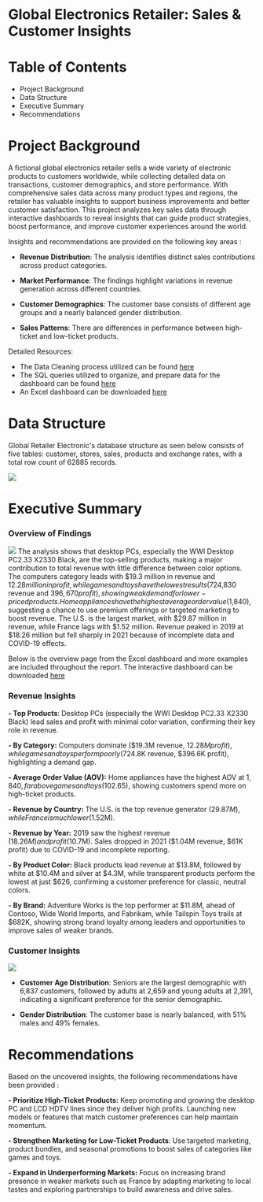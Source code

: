 # Global Electronics Retailer: Sales & Customer Insights

# Table of Contents
* Project Background
* Data Structure
* Executive Summary
* Recommendations

# Project Background 
A fictional global electronics retailer sells a wide variety of electronic products to customers worldwide, while collecting detailed data on transactions, customer demographics, and store performance. With comprehensive sales data across many product types and regions, the retailer has valuable insights to support business improvements and better customer satisfaction. This project analyzes key sales data through interactive dashboards to reveal insights that can guide product strategies, boost performance, and improve customer experiences around the world.

Insights and recommendations are provided on the following key areas : 
- **Revenue Distribution**: The analysis identifies distinct sales contributions across product categories.

- **Market Performance**: The findings highlight variations in revenue generation across different countries.

- **Customer Demographics**: The customer base consists of different age groups and a nearly balanced gender distribution.

- **Sales Patterns**: There are differences in performance between high-ticket and low-ticket products.

Detailed Resources: 

- The Data Cleaning process utilized can be found [here](https://github.com/David-Tu-Nguyen/Excel-Projects/tree/main/Global-Electronics-Retailer/Python%20-%20Cleaned%20Datasets)
- The SQL queries utilized to organize, and prepare data for the dashboard can be found [here](https://github.com/David-Tu-Nguyen/Excel-Projects/blob/main/Global-Electronics-Retailer/SQL%20-%20Analysis/Global_Electronics_Retailer.md)
- An Excel dashboard can be downloaded [here](https://github.com/David-Tu-Nguyen/Excel-Projects/blob/main/Global-Electronics-Retailer/Global%20Electronic%20Retailer%20Dashboard%20Excel.xlsx)

# Data Structure

Global Retailer Electronic's database structure as seen below consists of five tables: customer, stores, sales, products and exchange rates, with a total row count of 62885 records.

![](https://i.imgur.com/eXGRJqB.png)

# Executive Summary 

### Overview of Findings 
![](https://i.imgur.com/WsBGTxw.png)
The analysis shows that desktop PCs, especially the WWI Desktop PC2.33 X2330 Black, are the top-selling products, making a major contribution to total revenue with little difference between color options. The computers category leads with $19.3 million in revenue and $12.28 million in profit, while games and toys have the lowest results ($724,830 revenue and $396,670 profit), showing weak demand for lower-priced products. Home appliances have the highest average order value ($1,840), suggesting a chance to use premium offerings or targeted marketing to boost revenue. The U.S. is the largest market, with $29.87 million in revenue, while France lags with $1.52 million. Revenue peaked in 2019 at $18.26 million but fell sharply in 2021 because of incomplete data and COVID-19 effects.

Below is the overview page from the Excel dashboard and more examples are included throughout the report. The interactive dashboard can be downloaded [here](https://github.com/David-Tu-Nguyen/Excel-Projects/blob/main/Global-Electronics-Retailer/Global%20Electronic%20Retailer%20Dashboard%20Excel.xlsx)
### Revenue Insights

**- Top Products**: Desktop PCs (especially the WWI Desktop PC2.33 X2330 Black) lead sales and profit with minimal color variation, confirming their key role in revenue.

**- By Category:** Computers dominate ($19.3M revenue, $12.28M profit), while games and toys perform poorly ($724.8K revenue, $396.6K profit), highlighting a demand gap.

**- Average Order Value (AOV):** Home appliances have the highest AOV at $1,840, far above games and toys ($102.65), showing customers spend more on high-ticket products.

**- Revenue by Country:** The U.S. is the top revenue generator ($29.87M), while France is much lower ($1.52M).

**- Revenue by Year:** 2019 saw the highest revenue ($18.26M) and profit ($10.7M). Sales dropped in 2021 ($1.04M revenue, $61K profit) due to COVID-19 and incomplete reporting.

**- By Product Color:** Black products lead revenue at $13.8M, followed by white at $10.4M and silver at $4.3M, while transparent products perform the lowest at just $626, confirming a customer preference for classic, neutral colors.

**- By Brand:** Adventure Works is the top performer at $11.8M, ahead of Contoso, Wide World Imports, and Fabrikam, while Tailspin Toys trails at $682K, showing strong brand loyalty among leaders and opportunities to improve sales of weaker brands.

### Customer Insights
![](https://i.imgur.com/S3IoZQ0.png)
- **Customer Age Distribution**: Seniors are the largest demographic with 6,837 customers, followed by adults at 2,659 and young adults at 2,391, indicating a significant preference for the senior demographic.

- **Gender Distribution**: The customer base is nearly balanced, with 51% males and 49% females.

# Recommendations

Based on the uncovered insights, the following recommendations have been provided : 

**- Prioritize High-Ticket Products:** Keep promoting and growing the desktop PC and LCD HDTV lines since they deliver high profits. Launching new models or features that match customer preferences can help maintain momentum.

**- Strengthen Marketing for Low-Ticket Products**: Use targeted marketing, product bundles, and seasonal promotions to boost sales of categories like games and toys.

**- Expand in Underperforming Markets:** Focus on increasing brand presence in weaker markets such as France by adapting marketing to local tastes and exploring partnerships to build awareness and drive sales.


